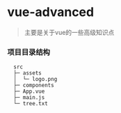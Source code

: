 # vue-advanced

> 主要是关于vue的一些高级知识点

### 项目目录结构
```
  src
  ├─ assets
  │  └─ logo.png
  ├─ components
  ├─ App.vue
  ├─ main.js
  └─ tree.txt
```